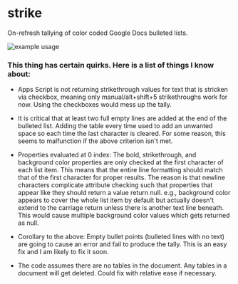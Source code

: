 # strike
On-refresh tallying of color coded Google Docs bulleted lists.

![example usage](https://github.com/friendtotheend/strike/edit/main/sample.png)


### This thing has certain quirks. Here is a list of things I know about: ###

- Apps Script is not returning strikethrough values for text that is stricken via checkbox, meaning only manual/alt+shift+5 strikethroughs work for now. Using the checkboxes would mess up the tally.

- It is critical that at least two full empty lines are added at the end of the bulleted list. Adding the table every time used to add an unwanted space so each time the last character is cleared. For some reason, this seems to malfunction if the above criterion isn't met.

- Properties evaluated at 0 index: The bold, strikethrough, and background color properties are only checked at the first character of each list item. This means that the entire line formatting should match that of the first character for proper results. The reason is that newline characters complicate attribute checking such that properties that appear like they should return a value return null. e.g., background color appears to cover the whole list item by default but actually doesn't extend to the carriage return unless there is another text line beneath. This would cause multiple background color values which gets returned as null.

- Corollary to the above: Empty bullet points (bulleted lines with no text) are going to cause an error and fail to produce the tally. This is an easy fix and I am likely to fix it soon.

- The code assumes there are no tables in the document. Any tables in a document will get deleted. Could fix with relative ease if necessary.

